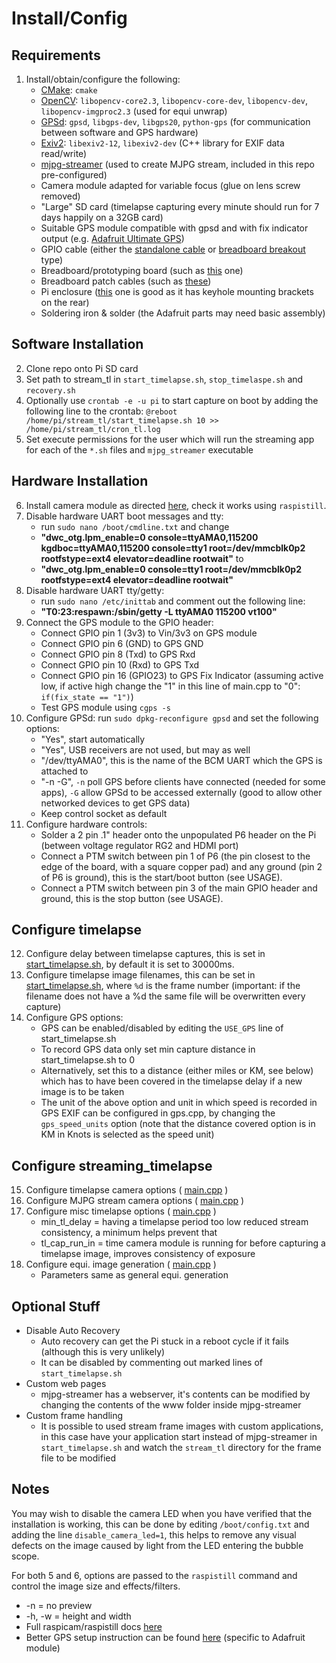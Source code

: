 Install/Config
==============

Requirements
------------

1.	Install/obtain/configure the following:
	-	[CMake](http://www.cmake.org): ```cmake```
	-	[OpenCV](http://opencv.willowgarage.com): ```libopencv-core2.3```, ```libopencv-core-dev```, ```libopencv-dev```, ```libopencv-imgproc2.3``` (used for equi unwrap)
	-	[GPSd](http://www.catb.org/gpsd): ```gpsd```, ```libgps-dev```, ```libgps20```, ```python-gps``` (for communication between software and GPS hardware)
	-	[Exiv2](http://www.exiv2.org/index.html): ```libexiv2-12```, ```libexiv2-dev``` (C++ library for EXIF data read/write)
	-	[mjpg-streamer](http://sourceforge.net/projects/mjpg-streamer/) (used to create MJPG stream, included in this repo pre-configured)
	-	Camera module adapted for variable focus (glue on lens screw removed)
	-	"Large" SD card (timelapse capturing every minute should run for 7 days happily on a 32GB card)
	-	Suitable GPS module compatible with gpsd and with fix indicator output (e.g. [Adafruit Ultimate GPS](http://www.adafruit.com/products/746))
	-	GPIO cable (either the [standalone cable](http://uk.farnell.com/adafruit-industries/862/gpio-ribbon-cable-26-pin-raspberry/dp/2215033) or [breadboard breakout](http://uk.farnell.com/adafruit-industries/914/pi-cobbler-breakout-kit-raspberry/dp/2215039) type)
	-	Breadboard/prototyping board (such as [this](http://www.ebay.co.uk/itm/Mini-Prototype-Breadboard-for-Arduino-400-Tie-Point-Solderless-Modular-Board-/140711857203) one)
	-	Breadboard patch cables (such as [these](http://www.ebay.co.uk/itm/75-Jumper-Cables-for-Solderless-Breadboard-Arduino-/171108244207))
	-	Pi enclosure ([this](http://uk.farnell.com/multicomp/mc-rp001-clr/enclosure-raspberry-pi-clear/dp/2113799) one is good as it has keyhole mounting brackets on the rear)
	-	Soldering iron & solder (the Adafruit parts may need basic assembly)

Software Installation
---------------------

2.  Clone repo onto Pi SD card
3.  Set path to stream_tl in ```start_timelapse.sh```, ```stop_timelaspe.sh``` and ```recovery.sh```
4.  Optionally use ```crontab -e -u pi``` to start capture on boot by adding the following line to the crontab: ```@reboot /home/pi/stream_tl/start_timelapse.sh 10 >> /home/pi/stream_tl/cron_tl.log```
5. Set execute permissions for the user which will run the streaming app for each of the ```*.sh``` files and ```mjpg_streamer``` executable

Hardware Installation
---------------------

6.	Install camera module as directed [here](http://www.raspberrypi.org/camera), check it works using ```raspistill```.
7.	Disable hardware UART boot messages and tty:
	-	run ```sudo nano /boot/cmdline.txt``` and change
	-	**"dwc_otg.lpm_enable=0 console=ttyAMA0,115200 kgdboc=ttyAMA0,115200 console=tty1 root=/dev/mmcblk0p2 rootfstype=ext4 elevator=deadline rootwait"** to
	-	**"dwc_otg.lpm_enable=0 console=tty1 root=/dev/mmcblk0p2 rootfstype=ext4 elevator=deadline rootwait"**
8.	Disable hardware UART tty/getty:
	-	run ```sudo nano /etc/inittab``` and comment out the following line:
	-	**"T0:23:respawn:/sbin/getty -L ttyAMA0 115200 vt100"**
9.	Connect the GPS module to the GPIO header:
	-	Connect GPIO pin 1 (3v3) to Vin/3v3 on GPS module
	-	Connect GPIO pin 6 (GND) to GPS GND
	-	Connect GPIO pin 8 (Txd) to GPS Rxd
	-	Connect GPIO pin 10 (Rxd) to GPS Txd
	-	Connect GPIO pin 16 (GPIO23) to GPS Fix Indicator (assuming active low, if active high change the "1" in this line of main.cpp to "0": ```if(fix_state == "1")```)
	-	Test GPS module using ```cgps -s```
10.	Configure GPSd: run ```sudo dpkg-reconfigure gpsd``` and set the following options:
	-	"Yes", start automatically
	-	"Yes", USB receivers are not used, but may as well
	-	"/dev/ttyAMA0", this is the name of the BCM UART which the GPS is attached to
	-	"-n -G", ```-n``` poll GPS before clients have connected (needed for some apps), ```-G``` allow GPSd to be accessed externally (good to allow other networked devices to get GPS data)
	-	Keep control socket as default
11.	Configure hardware controls:
	-	Solder a 2 pin .1" header onto the unpopulated P6 header on the Pi (between voltage regulator RG2 and HDMI port)
	-	Connect a PTM switch between pin 1 of P6 (the pin closest to the edge of the board, with a square copper pad) and any ground (pin 2 of P6 is ground), this is the start/boot button (see USAGE).
	-	Connect a PTM switch between pin 3 of the main GPIO header and ground, this is the stop button (see USAGE).

Configure timelapse
-------------------

12.  Configure delay between timelapse captures, this is set in [start_timelapse.sh](https://github.com/DanNixon/FP_StreamTimelapse/blob/master/stream_tl/start_timelapse.sh), by default it is set to 30000ms.
13.	Configure timelapse image filenames, this can be set in [start_timelapse.sh](https://github.com/DanNixon/FP_StreamTimelapse/blob/master/stream_tl/start_timelapse.sh), where ```%d``` is the frame number (important: if the filename does not have a %d the same file will be overwritten every capture)
14.	Configure GPS options:
	-	GPS can be enabled/disabled by editing the ```USE_GPS``` line of start_timelapse.sh
	-	To record GPS data only set min capture distance in start_timelapse.sh to 0
	-	Alternatively, set this to a distance (either miles or KM, see below) which has to have been covered in the timelapse delay if a new image is to be taken
	-	The unit of the above option and unit in which speed is recorded in GPS EXIF can be configured in gps.cpp, by changing the ```gps_speed_units``` option (note that the distance covered option is in KM in Knots is selected as the speed unit)

Configure streaming_timelapse
-----------------------------

15.	Configure timelapse camera options ( [main.cpp](https://github.com/DanNixon/FP_StreamTimelapse/blob/master/stream_tl/streaming_timelapse/main.cpp) )
16.	Configure MJPG stream camera options ( [main.cpp](https://github.com/DanNixon/FP_StreamTimelapse/blob/master/stream_tl/streaming_timelapse/main.cpp) )
17.	Configure misc timelapse options ( [main.cpp](https://github.com/DanNixon/FP_StreamTimelapse/blob/master/stream_tl/streaming_timelapse/main.cpp) )
	-	min_tl_delay = having a timelapse period too low reduced stream consistency, a minimum helps prevent that
	-	tl_cap_run_in = time camera module is running for before capturing a timelapse image, improves consistency of exposure
18.	Configure equi. image generation ( [main.cpp](https://github.com/DanNixon/FP_StreamTimelapse/blob/master/stream_tl/streaming_timelapse/main.cpp) )
	-	Parameters same as general equi. generation

Optional Stuff
--------------

-	Disable Auto Recovery
	-	Auto recovery can get the Pi stuck in a reboot cycle if it fails (although this is very unlikely)
	- It can be disabled by commenting out marked lines of ```start_timelapse.sh```
- Custom web pages
	-	mjpg-streamer has a webserver, it's contents can be modified by changing the contents of the www folder inside mjpg-streamer
- Custom frame handling
	-	It is possible to used stream frame images with custom applications, in this case have your application start instead of mjpg-streamer in ```start_timelapse.sh``` and watch the ```stream_tl```	directory for the frame file to be modified

Notes
-----

You may wish to disable the camera LED when you have verified that the installation is working, this can be done by editing ```/boot/config.txt``` and adding the line ```disable_camera_led=1```, this helps to remove any visual defects on the image caused by light from the LED entering the bubble scope.

For both 5 and 6, options are passed to the ```raspistill``` command and control the image size and effects/filters.

- -n = no preview
- -h, -w = height and width
- Full raspicam/raspistill docs [here](https://github.com/raspberrypi/userland/blob/master/host_applications/linux/apps/raspicam/README.md)
- Better GPS setup instruction can be found [here](http://learn.adafruit.com/adafruit-ultimate-gps-on-the-raspberry-pi) (specific to Adafruit module)
